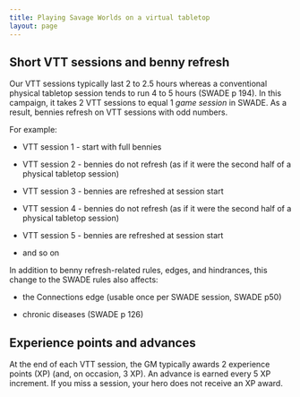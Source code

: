 ```yaml
---
title: Playing Savage Worlds on a virtual tabletop
layout: page
---
```


## Short VTT sessions and benny refresh

Our VTT sessions typically last 2 to 2.5 hours whereas a conventional physical tabletop session tends to run 4 to 5 hours (SWADE p 194).
In this campaign, it takes 2 VTT sessions to equal 1 *game session* in SWADE. As a result, bennies refresh on VTT sessions with odd numbers.

For example:

-   VTT session 1 - start with full bennies

-   VTT session 2 - bennies do not refresh (as if it were the second half of a physical tabletop session)

-   VTT session 3 - bennies are refreshed at session start

-   VTT session 4 - bennies do not refresh (as if it were the second half of a physical tabletop session)

-   VTT session 5 - bennies are refreshed at session start

-   and so on

In addition to benny refresh-related rules, edges, and hindrances, this change to the SWADE rules also affects:

-   the Connections edge (usable once per SWADE session, SWADE p50)

-   chronic diseases (SWADE p 126)

## Experience points and advances

At the end of each VTT session, the GM typically awards 2 experience points (XP) (and, on occasion, 3 XP). An advance is earned every 5 XP increment. If you miss a session, your hero does not receive an XP award.
